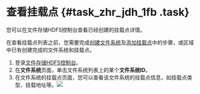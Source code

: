 # 查看挂载点 {#task_zhr_jdh_1fb .task}

您可以在文件存储HDFS控制台查看已经创建的挂载点详情。

在查看挂载点列表之前，您需要完成[创建文件系统](../../../../../cn.zh-CN/快速入门/创建文件系统.md#)及[添加挂载点](../../../../../cn.zh-CN/快速入门/添加挂载点.md#)中的步骤，或区域中已有创建完成的文件系统和挂载点。

1.  登录[文件存储HDFS控制台](https://dfs.console.aliyun.com)。 
2.  在**文件系统**页面，单击文件系统列表上的某个**文件系统ID**。 
3.   在文件系统的挂载点页面，您可以查看该文件系统的挂载点信息，如挂载点类型、挂载地址等。![](http://static-aliyun-doc.oss-cn-hangzhou.aliyuncs.com/assets/img/20164/155072967632270_zh-CN.png)

 

